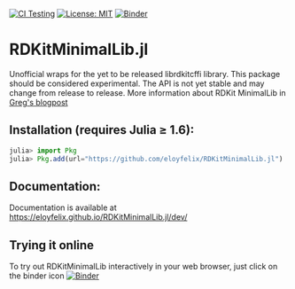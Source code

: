 [![CI Testing](https://github.com/JuliaData/DataFrames.jl/workflows/CI/badge.svg)](https://github.com/eloyfelix/RDKitMinimalLib.jl/actions?query=workflow%3ACI+branch%3Amain)
[![License: MIT](https://img.shields.io/badge/License-MIT-yellow.svg)](https://opensource.org/licenses/MIT)
[![Binder](http://mybinder.org/badge.svg)](http://beta.mybinder.org/v2/gh/eloyfelix/RDKitMinimalLib.jl/main?filepath=notebooks/demo.ipynb)

# RDKitMinimalLib.jl

Unofficial wraps for the yet to be released librdkitcffi library. This package should be considered experimental. The API is not yet stable and may change from release to release. More information about RDKit MinimalLib in [Greg's blogpost](https://greglandrum.github.io/rdkit-blog/technical/2021/05/01/rdkit-cffi-part1.html)

## Installation (requires Julia ≥ 1.6):

```julia
julia> import Pkg
julia> Pkg.add(url="https://github.com/eloyfelix/RDKitMinimalLib.jl")
```

## Documentation:

Documentation is available at https://eloyfelix.github.io/RDKitMinimalLib.jl/dev/

## Trying it online

To try out RDKitMinimalLib interactively in your web browser, just click on the binder icon [![Binder](http://mybinder.org/badge.svg)](http://beta.mybinder.org/v2/gh/eloyfelix/RDKitMinimalLib.jl/main?filepath=notebooks/demo.ipynb)
